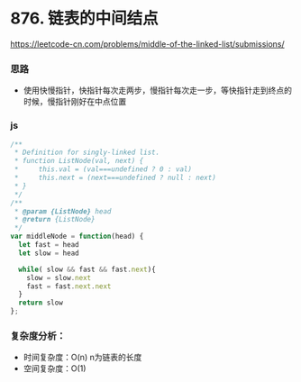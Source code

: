# 876. 链表的中间结点

https://leetcode-cn.com/problems/middle-of-the-linked-list/submissions/

### 思路

* 使用快慢指针，快指针每次走两步，慢指针每次走一步，等快指针走到终点的时候，慢指针刚好在中点位置

### js

``` js
/**
 * Definition for singly-linked list.
 * function ListNode(val, next) {
 *     this.val = (val===undefined ? 0 : val)
 *     this.next = (next===undefined ? null : next)
 * }
 */
/**
 * @param {ListNode} head
 * @return {ListNode}
 */
var middleNode = function(head) {
  let fast = head
  let slow = head

  while( slow && fast && fast.next){
    slow = slow.next
    fast = fast.next.next
  }
  return slow
};
```

### 复杂度分析：

* 时间复杂度：O(n) n为链表的长度
* 空间复杂度：O(1)



